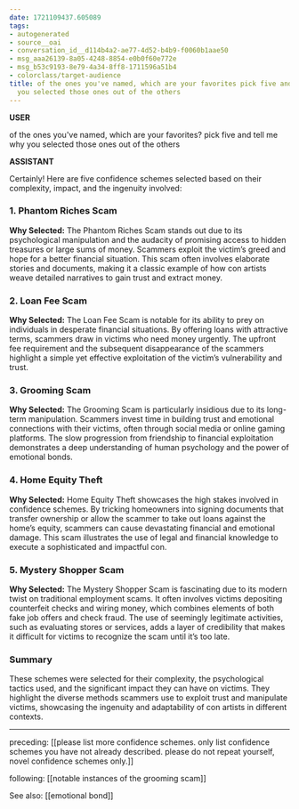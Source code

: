 ```yaml
---
date: 1721109437.605089
tags:
- autogenerated
- source__oai
- conversation_id__d114b4a2-ae77-4d52-b4b9-f0060b1aae50
- msg_aaa26139-8a05-4248-8854-e0b0f60e772e
- msg_b53c9193-8e79-4a34-8ff8-1711596a51b4
- colorclass/target-audience
title: of the ones you've named, which are your favorites pick five and tell me why
  you selected those ones out of the others
---
```


**USER**

of the ones you've named, which are your favorites? pick five and tell me why you selected those ones out of the others


**ASSISTANT**

Certainly! Here are five confidence schemes selected based on their complexity, impact, and the ingenuity involved:

### 1. **Phantom Riches Scam**
**Why Selected:** 
The Phantom Riches Scam stands out due to its psychological manipulation and the audacity of promising access to hidden treasures or large sums of money. Scammers exploit the victim’s greed and hope for a better financial situation. This scam often involves elaborate stories and documents, making it a classic example of how con artists weave detailed narratives to gain trust and extract money.

### 2. **Loan Fee Scam**
**Why Selected:** 
The Loan Fee Scam is notable for its ability to prey on individuals in desperate financial situations. By offering loans with attractive terms, scammers draw in victims who need money urgently. The upfront fee requirement and the subsequent disappearance of the scammers highlight a simple yet effective exploitation of the victim’s vulnerability and trust.

### 3. **Grooming Scam**
**Why Selected:** 
The Grooming Scam is particularly insidious due to its long-term manipulation. Scammers invest time in building trust and emotional connections with their victims, often through social media or online gaming platforms. The slow progression from friendship to financial exploitation demonstrates a deep understanding of human psychology and the power of emotional bonds.

### 4. **Home Equity Theft**
**Why Selected:** 
Home Equity Theft showcases the high stakes involved in confidence schemes. By tricking homeowners into signing documents that transfer ownership or allow the scammer to take out loans against the home’s equity, scammers can cause devastating financial and emotional damage. This scam illustrates the use of legal and financial knowledge to execute a sophisticated and impactful con.

### 5. **Mystery Shopper Scam**
**Why Selected:** 
The Mystery Shopper Scam is fascinating due to its modern twist on traditional employment scams. It often involves victims depositing counterfeit checks and wiring money, which combines elements of both fake job offers and check fraud. The use of seemingly legitimate activities, such as evaluating stores or services, adds a layer of credibility that makes it difficult for victims to recognize the scam until it’s too late.

### Summary
These schemes were selected for their complexity, the psychological tactics used, and the significant impact they can have on victims. They highlight the diverse methods scammers use to exploit trust and manipulate victims, showcasing the ingenuity and adaptability of con artists in different contexts.


---

preceding: [[please list more confidence schemes. only list confidence schemes you have not already described. please do not repeat yourself, novel confidence schemes only.]]  


following: [[notable instances of the grooming scam]]

See also: [[emotional bond]]
